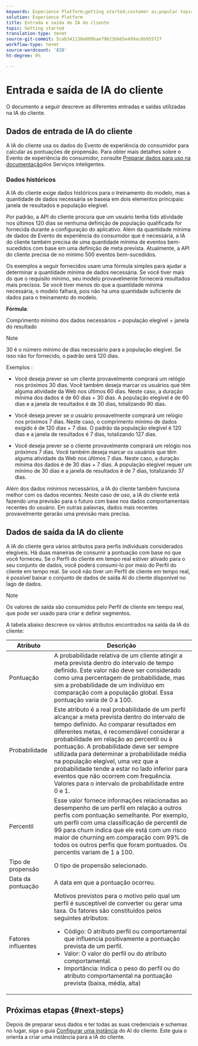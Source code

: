 ```yaml
---
keywords: Experience Platform;getting started;customer ai;popular topics
solution: Experience Platform
title: Entrada e saída de IA do cliente
topic: Getting started
translation-type: tm+mt
source-git-commit: 5cab341138e809bae79623bb65e499ac6b955f27
workflow-type: tm+mt
source-wordcount: '828'
ht-degree: 0%

---
```



# Entrada e saída de IA do cliente

O documento a seguir descreve as diferentes entradas e saídas utilizadas na IA do cliente.

## Dados de entrada de IA do cliente

A IA do cliente usa os dados do Evento de experiência do consumidor para calcular as pontuações de propensão. Para obter mais detalhes sobre o Evento de experiência do consumidor, consulte [Preparar dados para uso na documentação](../data-preparation.md)dos Serviços inteligentes.

### Dados históricos

A IA do cliente exige dados históricos para o treinamento do modelo, mas a quantidade de dados necessária se baseia em dois elementos principais: janela de resultados e população elegível.

Por padrão, a API do cliente procura que um usuário tenha tido atividade nos últimos 120 dias se nenhuma definição de população qualificada for fornecida durante a configuração do aplicativo. Além da quantidade mínima de dados de Evento de experiência do consumidor que é necessária, a IA do cliente também precisa de uma quantidade mínima de eventos bem-sucedidos com base em uma definição de meta prevista. Atualmente, a API do cliente precisa de no mínimo 500 eventos bem-sucedidos.

Os exemplos a seguir fornecidos usam uma fórmula simples para ajudar a determinar a quantidade mínima de dados necessária. Se você tiver mais do que o requisito mínimo, seu modelo provavelmente fornecerá resultados mais precisos. Se você tiver menos do que a quantidade mínima necessária, o modelo falhará, pois não há uma quantidade suficiente de dados para o treinamento do modelo.

**Fórmula**:

Comprimento mínimo dos dados necessários = população elegível + janela do resultado

>[!NOTE]
> 30 é o número mínimo de dias necessário para a população elegível. Se isso não for fornecido, o padrão será 120 dias.

Exemplos :

- Você deseja prever se um cliente provavelmente comprará um relógio nos próximos 30 dias. Você também deseja marcar os usuários que têm alguma atividade da Web nos últimos 60 dias. Neste caso, a duração mínima dos dados é de 60 dias + 30 dias. A população elegível é de 60 dias e a janela de resultados é de 30 dias, totalizando 90 dias.

- Você deseja prever se o usuário provavelmente comprará um relógio nos próximos 7 dias. Neste caso, o comprimento mínimo de dados exigido é de 120 dias + 7 dias. O padrão da população elegível é 120 dias e a janela de resultados é 7 dias, totalizando 127 dias.

- Você deseja prever se o cliente provavelmente comprará um relógio nos próximos 7 dias. Você também deseja marcar os usuários que têm alguma atividade da Web nos últimos 7 dias. Neste caso, a duração mínima dos dados é de 30 dias + 7 dias. A população elegível requer um mínimo de 30 dias e a janela de resultados é de 7 dias, totalizando 37 dias.

Além dos dados mínimos necessários, a IA do cliente também funciona melhor com os dados recentes. Neste caso de uso, a IA do cliente está fazendo uma previsão para o futuro com base nos dados comportamentais recentes do usuário. Em outras palavras, dados mais recentes provavelmente gerarão uma previsão mais precisa.

## Dados de saída da IA do cliente

A IA do cliente gera vários atributos para perfis individuais considerados elegíveis. Há duas maneiras de consumir a pontuação com base no que você forneceu. Se o Perfil do cliente em tempo real estiver ativado para o seu conjunto de dados, você poderá consumi-lo por meio do Perfil do cliente em tempo real. Se você não tiver um Perfil de cliente em tempo real, é possível baixar o conjunto de dados de saída AI do cliente disponível no lago de dados.

>[!NOTE]
>Os valores de saída são consumidos pelo Perfil de cliente em tempo real, que pode ser usado para criar e definir segmentos.

A tabela abaixo descreve os vários atributos encontrados na saída da IA do cliente:

| Atributo | Descrição |
| ----- | ----------- |
| Pontuação | A probabilidade relativa de um cliente atingir a meta prevista dentro do intervalo de tempo definido. Este valor não deve ser considerado como uma percentagem de probabilidade, mas sim a probabilidade de um indivíduo em comparação com a população global. Essa pontuação varia de 0 a 100. |
| Probabilidade | Este atributo é a real probabilidade de um perfil alcançar a meta prevista dentro do intervalo de tempo definido. Ao comparar resultados em diferentes metas, é recomendável considerar a probabilidade em relação ao percentil ou à pontuação. A probabilidade deve ser sempre utilizada para determinar a probabilidade média na população elegível, uma vez que a probabilidade tende a estar no lado inferior para eventos que não ocorrem com frequência. Valores para o intervalo de probabilidade entre 0 e 1. |
| Percentil | Esse valor fornece informações relacionadas ao desempenho de um perfil em relação a outros perfis com pontuação semelhante. Por exemplo, um perfil com uma classificação de percentil de 99 para churn indica que ele está com um risco maior de churning em comparação com 99% de todos os outros perfis que foram pontuados. Os percentis variam de 1 a 100. |
| Tipo de propensão | O tipo de propensão selecionado. |
| Data da pontuação | A data em que a pontuação ocorreu. |
| Fatores influentes | Motivos previstos para o motivo pelo qual um perfil é susceptível de converter ou gerar uma taxa. Os fatores são constituídos pelos seguintes atributos:<ul><li>Código: O atributo perfil ou comportamental que influencia positivamente a pontuação prevista de um perfil. </li><li>Valor: O valor do perfil ou do atributo comportamental.</li><li>Importância: Indica o peso do perfil ou do atributo comportamental na pontuação prevista (baixa, média, alta)</li></ul> |

## Próximas etapas {#next-steps}

Depois de preparar seus dados e ter todas as suas credenciais e schemas no lugar, siga o guia [Configurar uma instância](./user-guide/configure.md) do AI do cliente. Este guia o orienta a criar uma instância para a IA do cliente.